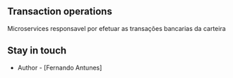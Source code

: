 ## Transaction operations

Microservices responsavel por efetuar as transações bancarias da carteira

## Stay in touch

- Author - [Fernando Antunes]